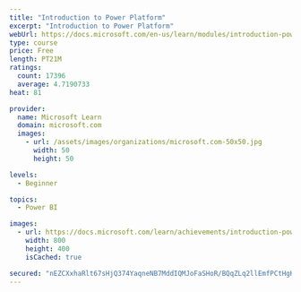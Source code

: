 ```yaml
---
title: "Introduction to Power Platform"
excerpt: "Introduction to Power Platform"
webUrl: https://docs.microsoft.com/en-us/learn/modules/introduction-power-platform/
type: course
price: Free
length: PT21M
ratings:
  count: 17396
  average: 4.7190733
heat: 81

provider:
  name: Microsoft Learn
  domain: microsoft.com
  images:
    - url: /assets/images/organizations/microsoft.com-50x50.jpg
      width: 50
      height: 50

levels:
  - Beginner

topics:
  - Power BI

images:
  - url: https://docs.microsoft.com/learn/achievements/introduction-power-platform-social.png
    width: 800
    height: 400
    isCached: true

secured: "nEZCXxhaRlt67sHjQ374YaqneNB7MddIQMJoFaSHoR/BQqZLq2llEmfPCtHgKIEUiis8gaM58hYprMc8k3a9wO5exF2U33ZLwxzUo/DJP/79Y6j1Ln69u53xId5oUMYgZDkh1bv4oF9G+c5pmmFWH5tuJabKta5LUUo+E8M6+r7FU01UnyQJGIbEGOVyhluIeBLNnesqf6fukCHOBkcWL6TliFB43cXAkrly+L8/0StRKwLLtax9xRwldrEeBv3JC1lffI2764AU09x6+zbBDefW8rALFeemSGCJge+TKy63ePLo6cORVlcTsz6MD9kVe+FbQhKtrozTsae2jh176Ukl2cSzph91jc4ZI13sycbnz9fW2AMFqpFszkaenNKLVHommFUAX2xc84UhCvXUHCxYzVRi8NMGb0OUeUxNpKKk+BMSqI9wNYeV4P42EvkL;t2QJcgngnrJuCk/Lc03O8w=="
---
```


